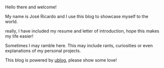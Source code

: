 Hello there and welcome!

My name is José Ricardo and I use this blog to showcase myself to the world.

really, I have included my resume and letter of introduction, hope this makes my life easier!


Sometimes I may ramble here. This may include rants, curiosities or even explanations of my personal projects.

This blog is powered by [μblog](https://github.com/766F6964/mublog), please show some love!
